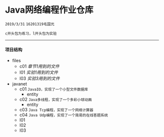 # Java网络编程作业仓库
``` 2019/3/31 ```
``` 16201319毛国光 ```

``` c开头包为练习，l开头包为实验 ```

---------------------------
#### 项目结构
* files
    * c01          _章节1用到的文件_
    * l01          _实验1用到的文件_
    * l03          _实验3用到的文件_
* javanet
    * c01 ```JavaIO，实现了一个小型文件数据库```
        * entity
    * c02 ```Java多线程，实现了一个多彩小球动画```
        * entity
    * c03 ```Java Tcp编程，实现了一个网络计算器```
    * c04 ```Java Udp编程，实现了一个简易的在线答题系统```
    * l01
    * l02
    * l03